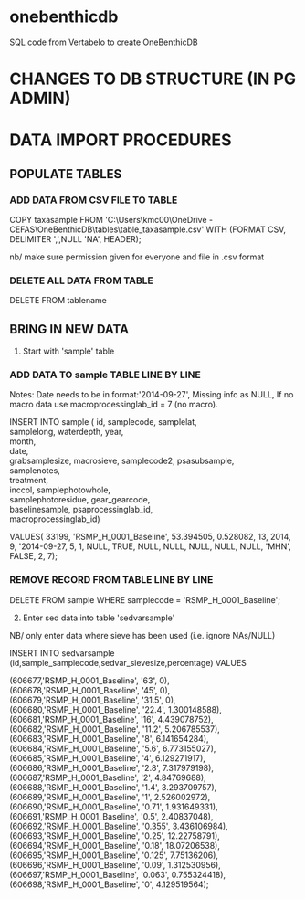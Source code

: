 # onebenthicdb
SQL code from Vertabelo to create OneBenthicDB

# CHANGES TO DB STRUCTURE (IN PG ADMIN)



# DATA IMPORT PROCEDURES
## POPULATE TABLES ####
### ADD DATA FROM CSV FILE TO TABLE ####
COPY taxasample FROM 'C:\Users\kmc00\OneDrive - CEFAS\OneBenthicDB\tables\table_taxasample.csv' WITH (FORMAT CSV, DELIMITER ',',NULL 'NA', HEADER);

nb/ make sure permission given for everyone and file in .csv format

### DELETE ALL DATA FROM TABLE
DELETE FROM tablename

## BRING IN NEW DATA
1. Start with 'sample' table

### ADD DATA TO sample TABLE LINE BY LINE
Notes:
Date needs to be in format:'2014-09-27',
Missing info as NULL, 
If no macro data use macroprocessinglab_id = 7 (no macro).


INSERT INTO sample (
id,
samplecode,	
samplelat,	
samplelong,	
waterdepth,	
year,	
month,	
date,	
grabsamplesize,	
macrosieve,
samplecode2,
psasubsample,	
samplenotes,	
treatment,	
inccol,	
samplephotowhole,	
samplephotoresidue,	
gear_gearcode,	
baselinesample,	
psaprocessinglab_id,	
macroprocessinglab_id)

VALUES(
33199,
'RSMP_H_0001_Baseline',
53.394505,
0.528082,
13,
2014,
9,
'2014-09-27,
5,
1,
NULL,
TRUE,
NULL,
NULL,
NULL,
NULL,
NULL,
'MHN',
FALSE,
2,
7);

### REMOVE RECORD FROM TABLE LINE BY LINE ####
DELETE FROM sample
WHERE samplecode = 'RSMP_H_0001_Baseline';

2. Enter sed data into table 'sedvarsample'

NB/ only enter data where sieve has been used (i.e. ignore NAs/NULL)

INSERT INTO sedvarsample (id,sample_samplecode,sedvar_sievesize,percentage) VALUES

(606677,'RSMP_H_0001_Baseline',	'63',	0),
(606678,'RSMP_H_0001_Baseline',	'45',	0),
(606679,'RSMP_H_0001_Baseline',	'31.5',	0),
(606680,'RSMP_H_0001_Baseline',	'22.4',	1.300148588),
(606681,'RSMP_H_0001_Baseline',	'16',	4.439078752),
(606682,'RSMP_H_0001_Baseline',	'11.2',	5.206785537),
(606683,'RSMP_H_0001_Baseline',	'8',	6.141654284),
(606684,'RSMP_H_0001_Baseline',	'5.6',	6.773155027),
(606685,'RSMP_H_0001_Baseline',	'4',	6.129271917),
(606686,'RSMP_H_0001_Baseline',	'2.8',	7.317979198),
(606687,'RSMP_H_0001_Baseline',	'2',	4.84769688),
(606688,'RSMP_H_0001_Baseline',	'1.4',	3.293709757),
(606689,'RSMP_H_0001_Baseline',	'1',	2.526002972),
(606690,'RSMP_H_0001_Baseline',	'0.71',	1.931649331),
(606691,'RSMP_H_0001_Baseline',	'0.5',	2.40837048),
(606692,'RSMP_H_0001_Baseline',	'0.355',	3.436106984),
(606693,'RSMP_H_0001_Baseline',	'0.25',	12.22758791),
(606694,'RSMP_H_0001_Baseline',	'0.18',	18.07206538),
(606695,'RSMP_H_0001_Baseline',	'0.125',	7.75136206),
(606696,'RSMP_H_0001_Baseline',	'0.09',	1.312530956),
(606697,'RSMP_H_0001_Baseline',	'0.063',	0.755324418),
(606698,'RSMP_H_0001_Baseline',	'0',	4.129519564);
